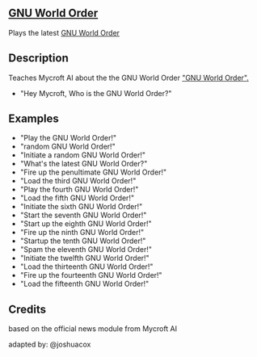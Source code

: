 ## [GNU World Order](http://gnuworldorder.info/)

Plays the latest [GNU World Order](http://gnuworldorder.info/)

## Description
Teaches Mycroft AI about the the GNU World Order ["GNU World Order".](http://gnuworldorder.info/)

* "Hey Mycroft, Who is the GNU World Order?"

## Examples
* "Play the GNU World Order!"
* "random GNU World Order!"
* "Initiate a random GNU World Order!"
* "What's the latest GNU World Order?"
* "Fire up the penultimate GNU World Order!"
* "Load the third GNU World Order!"
* "Play the fourth GNU World Order!"
* "Load the fifth GNU World Order!"
* "Initiate the sixth GNU World Order!"
* "Start the seventh GNU World Order!"
* "Start up the eighth GNU World Order!"
* "Fire up the ninth GNU World Order!"
* "Startup the tenth GNU World Order!"
* "Spam the eleventh GNU World Order!"
* "Initiate the twelfth GNU World Order!"
* "Load the thirteenth GNU World Order!"
* "Fire up the fourteenth GNU World Order!"
* "Load the fifteenth GNU World Order!"

## Credits
based on the official news module from Mycroft AI

adapted by:
@joshuacox
